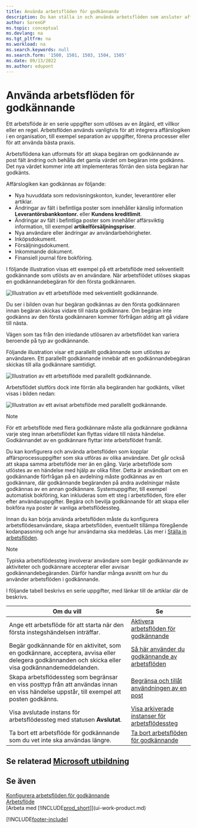 ```yaml
---
title: Använda arbetsflöden för godkännande
description: Du kan ställa in och använda arbetsflöden som ansluter affärs processer på samma sätt som automatisk bokföring eller förfrågan och beviljande av godkännande för nya poster.
author: SorenGP
ms.topic: conceptual
ms.devlang: na
ms.tgt_pltfrm: na
ms.workload: na
ms.search.keywords: null
ms.search.form: '1500, 1501, 1503, 1504, 1505'
ms.date: 09/13/2022
ms.author: edupont
---
```

# <a name="use-approval-workflows" />Använda arbetsflöden för godkännande

Ett arbetsflöde är en serie uppgifter som utlöses av en åtgärd, ett villkor eller en regel. Arbetsflöden används vanligtvis för att integrera affärslogiken i en organisation, till exempel separation av uppgifter, förena processer eller för att använda bästa praxis.

Arbetsflödena kan utformats för att skapa begäran om godkännande av post fält ändring och behålla det gamla värdet om begäran inte godkänns. Det nya värdet kommer inte att implementeras förrän den sista begäran har godkänts.

Affärslogiken kan godkännas av följande:

- Nya huvuddata som redovisningskonton, kunder, leverantörer eller artiklar.
- Ändringar av fält i befintliga poster som innehåller känslig information **Leverantörsbankkontonr.** eller **Kundens kreditlimit**.
- Ändringar av fält i befintliga poster som innehåller affärsviktig information, till exempel **artikelförsäljningspriser**.
- Nya användare eller ändringar av användarbehörigheter.
- Inköpsdokument.
- Försäljningsdokument.
- Inkommande dokument.
- Finansiell journal före bokföring.

I följande illustration visas ett exempel på ett arbetsflöde med sekventiellt godkännande som utlösts av en användare. När arbetsflödet utlöses skapas en godkännandebegäran för den första godkännaren.  

![Illustration av ett arbetsflöde med sekventiellt godkännande.](media/Workflows/approval-flow.png)

Du ser i bilden ovan hur begäran godkännas av den första godkännaren innan begäran skickas vidare till nästa godkännare. Om begäran inte godkänns av den första godkännaren kommer förfrågan aldrig att gå vidare till nästa.

Vägen som tas från den inledande utlösaren av arbetsflödet kan variera beroende på typ av godkännande.  

Följande illustration visar ett parallellt godkännande som utlöstes av användaren. Ett parallellt godkännande innebär att en godkännandebegäran skickas till alla godkännare samtidigt.  

![Illustration av ett arbetsflöde med parallellt godkännande.](media/Workflows/approval-flow-2.png)

Arbetsflödet slutförs dock inte förrän alla begäranden har godkänts, vilket visas i bilden nedan:  

![Illustration av ett avisat arbetsflöde med parallellt godkännande.](media/Workflows/approval-flow-3.png)

> [!NOTE]  
> För ett arbetsflöde med flera godkännare måste alla godkännare godkänna varje steg innan arbetsflödet kan flyttas vidare till nästa händelse. Godkännandet av en godkännare flyttar inte arbetsflödet framåt.

Du kan konfigurera och använda arbetsflöden som kopplar affärsprocessuppgifter som ska utföras av olika användare. Det går också att skapa samma arbetsflöde mer än en gång. Varje arbetsflöde som utlöstes av en händelse med hjälp av olika filter. Detta är användbart om en godkännande förfrågan på en avdelning måste godkännas av en godkännare, där godkännande begäranden på andra avdelningar måste godkännas av en annan godkännare. Systemuppgifter, till exempel automatisk bokföring, kan inkluderas som ett steg i arbetsflöden, före eller efter användaruppgifter. Begära och bevilja godkännande för att skapa eller bokföra nya poster är vanliga arbetsflödessteg.  

Innan du kan börja använda arbetsflöden måste du konfigurera arbetsflödesanvändare, skapa arbetsflöden, eventuellt tillämpa föregående kodanpassning och ange hur användarna ska meddelas. Läs mer i [Ställa in arbetsflöden](across-set-up-workflows.md).

> [!NOTE]  
> Typiska arbetsflödessteg involverar användare som begär godkännande av aktiviteter och godkännare accepterar eller avvisar godkännandebegäranden. Därför handlar många avsnitt om hur du använder arbetsflöden i godkännande.  

 I följande tabell beskrivs en serie uppgifter, med länkar till de artiklar där de beskrivs.  

| **Om du vill** | **Se** |
|--|--|
| Ange ett arbetsflöde för att starta när den första instegshändelsen inträffar. | [Aktivera arbetsflöden för godkännande](across-how-to-enable-workflows.md) |
| Begär godkännande för en aktivitet, som en godkännare, acceptera, avvisa eller delegera godkännanden och skicka eller visa godkännandemeddelanden. | [Så här använder du godkännande av arbetsflöden](across-how-use-approval-workflows.md) |
| Skapa arbetsflödessteg som begränsar en viss posttyp från att användas innan en viss händelse uppstår, till exempel att posten godkänns. | [Begränsa och tillåt användningen av en post](across-how-to-restrict-and-allow-usage-of-a-record.md) |
| Visa avslutade instans för arbetsflödessteg med statusen **Avslutat**. | [Visa arkiverade instanser för arbetsflödessteg](across-how-to-view-archived-workflow-step-instances.md) |
| Ta bort ett arbetsflöde för godkännande som du vet inte ska användas längre. | [Ta bort arbetsflöden för godkännande](across-how-to-delete-workflows.md) |

## <a name="see-related-microsoft-training" />Se relaterad [Microsoft utbildning](/training/modules/create-workflows/)

## <a name="see-also" />Se även

[Konfigurera arbetsflöden för godkännande](across-set-up-workflows.md)  
[Arbetsflöde](across-workflow.md)  
[Arbeta med [!INCLUDE[prod_short](includes/prod_short.md)]](ui-work-product.md)  

[!INCLUDE[footer-include](includes/footer-banner.md)]
